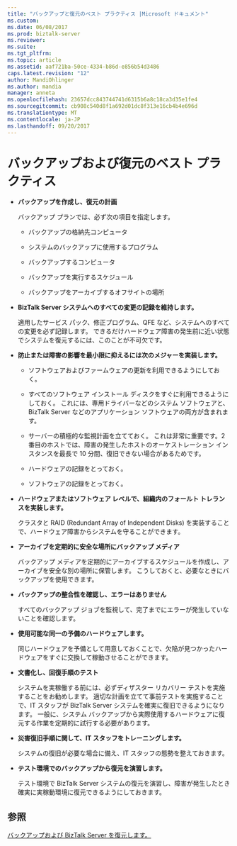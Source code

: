 ```yaml
---
title: "バックアップと復元のベスト プラクティス |Microsoft ドキュメント"
ms.custom: 
ms.date: 06/08/2017
ms.prod: biztalk-server
ms.reviewer: 
ms.suite: 
ms.tgt_pltfrm: 
ms.topic: article
ms.assetid: aaf721ba-50ce-4334-b86d-e856b54d3486
caps.latest.revision: "12"
author: MandiOhlinger
ms.author: mandia
manager: anneta
ms.openlocfilehash: 23657dcc843744741d6315b6a8c18ca3d35e1fe4
ms.sourcegitcommit: cb908c540d8f1a692d01dc8f313e16cb4b4e696d
ms.translationtype: MT
ms.contentlocale: ja-JP
ms.lasthandoff: 09/20/2017
---
```

# <a name="best-practices-for-backup-and-restore"></a>バックアップおよび復元のベスト プラクティス
-   **バックアップを作成し、復元の計画**  
  
     バックアップ プランでは、必ず次の項目を指定します。  
  
    -   バックアップの格納先コンピュータ  
  
    -   システムのバックアップに使用するプログラム  
  
    -   バックアップするコンピュータ  
  
    -   バックアップを実行するスケジュール  
  
    -   バックアップをアーカイブするオフサイトの場所  
  
-   **BizTalk Server システムへのすべての変更の記録を維持します。**  
  
     適用したサービス パック、修正プログラム、QFE など、システムへのすべての変更を必ず記録します。 できるだけハードウェア障害の発生前に近い状態でシステムを復元するには、このことが不可欠です。  
  
-   **防止または障害の影響を最小限に抑えるには次のメジャーを実装します。**  
  
    -   ソフトウェアおよびファームウェアの更新を利用できるようにしておく。  
  
    -   すべてのソフトウェア インストール ディスクをすぐに利用できるようにしておく。 これには、専用ドライバーなどのシステム ソフトウェアと、BizTalk Server などのアプリケーション ソフトウェアの両方が含まれます。  
  
    -   サーバーの積極的な監視計画を立てておく。 これは非常に重要です。2 番目のホストでは、障害の発生したホストのオーケストレーション インスタンスを最長で 10 分間、復旧できない場合があるためです。  
  
    -   ハードウェアの記録をとっておく。  
  
    -   ソフトウェアの記録をとっておく。  
  
-   **ハードウェアまたはソフトウェア レベルで、組織内のフォールト トレランスを実装します。**  
  
     クラスタと RAID (Redundant Array of Independent Disks) を実装することで、ハードウェア障害からシステムを守ることができます。  
  
-   **アーカイブを定期的に安全な場所にバックアップ メディア**  
  
     バックアップ メディアを定期的にアーカイブするスケジュールを作成し、アーカイブを安全な別の場所に保管します。 こうしておくと、必要なときにバックアップを使用できます。  
  
-   **バックアップの整合性を確認し、エラーはありません**  
  
     すべてのバックアップ ジョブを監視して、完了までにエラーが発生していないことを確認します。  
  
-   **使用可能な同一の予備のハードウェアします。**  
  
     同じハードウェアを予備として用意しておくことで、欠陥が見つかったハードウェアをすぐに交換して稼動させることができます。  
  
-   **文書化し、回復手順のテスト**  
  
     システムを実稼働する前には、必ずディザスター リカバリー テストを実施することをお勧めします。 適切な計画を立てて事前テストを実施することで、IT スタッフが BizTalk Server システムを確実に復旧できるようになります。 一般に、システム バックアップから実際使用するハードウェアに復元する作業を定期的に試行する必要があります。  
  
-   **災害復旧手順に関して、IT スタッフをトレーニングします。**  
  
     システムの復旧が必要な場合に備え、IT スタッフの態勢を整えておきます。  
  
-   **テスト環境でのバックアップから復元を演習します。**  
  
     テスト環境で BizTalk Server システムの復元を演習し、障害が発生したとき確実に実稼動環境に復元できるようにしておきます。  
  
## <a name="see-also"></a>参照  
 [バックアップおよび BizTalk Server を復元します。](../core/backing-up-and-restoring-biztalk-server.md)